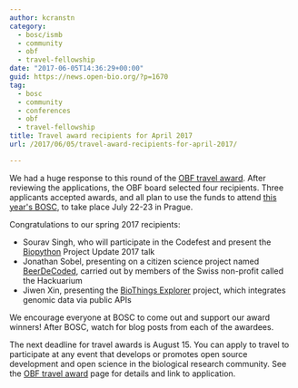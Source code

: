 ```yaml
---
author: kcranstn
category:
  - bosc/ismb
  - community
  - obf
  - travel-fellowship
date: "2017-06-05T14:36:29+00:00"
guid: https://news.open-bio.org/?p=1670
tag:
  - bosc
  - community
  - conferences
  - obf
  - travel-fellowship
title: Travel award recipients for April 2017
url: /2017/06/05/travel-award-recipients-for-april-2017/

---
```

We had a huge response to this round of the [OBF travel award](https://github.com/OBF/obf-docs/blob/master/Travel_fellowships.md). After reviewing the applications, the OBF board selected four recipients. Three applicants accepted awards, and all plan to use the funds to attend [this year's BOSC](/wiki/BOSC_2017), to take place July 22-23 in Prague.

Congratulations to our spring 2017 recipients:

- Sourav Singh, who will participate in the Codefest and present the [Biopython](http://biopython.org/) Project Update 2017 talk
- Jonathan Sobel, presenting on a citizen science project named [BeerDeCoded](http://www.genome.beer/), carried out by members of the Swiss non-profit called the Hackuarium
- Jiwen Xin, presenting the [BioThings Explorer](http://biothings.io/) project, which integrates genomic data via public APIs

We encourage everyone at BOSC to come out and support our award winners! After BOSC, watch for blog posts from each of the awardees.

The next deadline for travel awards is August 15. You can apply to travel to participate at any event that develops or promotes open source development and open science in the biological research community. See the [OBF travel award](https://github.com/OBF/obf-docs/blob/master/Travel_fellowships.md) page for details and link to application.
